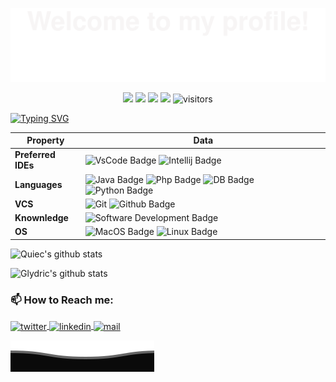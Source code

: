 

![](assets/Bottom_up.svg)

<!--   my-icons -->
<p align="center">
    <a href="https://github.com/Glydric/Glydric"><img src="https://img.shields.io/badge/status-updating-brightgreen.svg"></a>
    <a href="https://github.com/python/cpython"><img src="https://img.shields.io/badge/Python-3.10-FFD93F.svg"></a>
    <a href="https://github.com/Glydric/Glydric/stargazers"><img src="https://img.shields.io/github/stars/Glydric/Glydric.svg?logo=github"></a>
    <a href="https://github.com/Glydric/Glydric/network/members"><img src="https://img.shields.io/github/forks/Glydric/Glydric.svg?color=blue&logo=github"></a>
    <img src="https://visitor-badge.laobi.icu/badge?page_id=Glydric.Glydric" alt="visitors"/>   
</p>

<!--   my-header-img -->
<!-- ![](./src/header_.png) -->

[![Typing SVG](https://readme-typing-svg.herokuapp.com?&center=true&vCenter=true&width=600&lines=+I+am+Leonardo+Migliorelli;+Unicam+BSc+IT+student;Always+keep+learning+;+)](https://git.io/typing-svg)


Property | Data
--- | --- 
**Preferred IDEs**  |![VsCode Badge](https://img.shields.io/badge/-VS%20Code-2088FF?style=flat&logo=VisualStudioCode&logoColor=white) ![Intellij Badge](https://img.shields.io/badge/-IntelliJ-2088FF?style=flat&logo=IntellijIdea&logoColor=white)
**Languages**  | ![Java Badge](https://img.shields.io/badge/-Java-20881F?style=flat&logo=java&logoColor=white) ![Php Badge](https://img.shields.io/badge/-PHP-20881F?style=flat&logo=PHP&logoColor=white) ![DB Badge](https://img.shields.io/badge/MySql-20881F.svg?logo=MySql&logoColor=white) ![Python Badge](https://img.shields.io/badge/-Python-20881F?style=flat&logo=Python&logoColor=white) 
**VCS** | ![Git](https://img.shields.io/badge/-Git%20-FF4400?style=flat&logo=Git&logoColor=white) ![Github Badge](https://img.shields.io/badge/-Github%20-FF4400?style=flat&logo=Github&logoColor=white) 
**Knownledge**  | ![Software Development Badge](https://img.shields.io/badge/-Software%20Development-FF6600?style=flat&logoColor=white) <!-- ![IT Security](https://img.shields.io/badge/-IT%20Security-FF6600?style=flat&logoColor=white) -->
**OS**  | ![MacOS Badge](https://img.shields.io/badge/MacOS-000000.svg?logo=apple) ![Linux Badge](https://img.shields.io/badge/Linux-000000?style=flat&logo=Linux&logoColor=white)


<!--   GitHub stats graph -->

![Quiec's github stats](https://github-readme-stats.vercel.app/api/top-langs/?username=Glydric&theme=radical&layout=compact)

![Glydric's github stats](https://github-readme-streak-stats.herokuapp.com/?user=Glydric)

<!-- 
<div align="left"> 

### You are visitor Nº
</div>
<div align="right"> 

![](https://profile-counter.glitch.me/Glydric/count.svg)

</div>

Visitors Counting started on **2 feb 2022**
 -->

### 📫 How to Reach me:

<a href="https://twitter.com/leomiglio02" target="blank">
  <img align="center" src="https://raw.githubusercontent.com/Glydric/Glydric/master/assets/twitter.svg" alt="twitter" height="40" width="40" />
</a>
<a href="https://www.linkedin.com/in/Glydric" target="blank">
  <img align="center" src="https://raw.githubusercontent.com/Glydric/Glydric/master/assets/linkedin.svg" alt="linkedin" height="40" width="40" />
</a>
<a href="mailto:leo@miglio.dev" target="blank">
  <img align="center" src="https://raw.githubusercontent.com/Glydric/Glydric/master/assets/newmail.svg" alt="mail" height="40" width="40" />
</a>

![](assets/Bottom_down.svg)